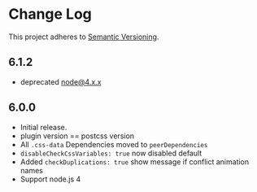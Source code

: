 # Change Log
This project adheres to [Semantic Versioning](http://semver.org/).

## 6.1.2
* deprecated node@4.x.x

## 6.0.0
* Initial release.
* plugin version == postcss version
* All `.css-data` Dependencies moved to `peerDependencies`
* `disableCheckCssVariables: true` now disabled default
* Added `checkDuplications: true` show message if conflict animation names
* Support node.js 4
